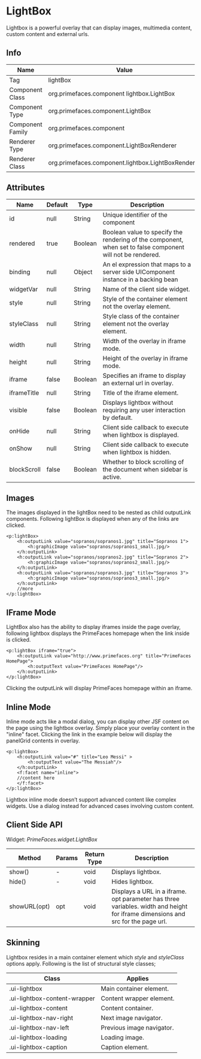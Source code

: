 # LightBox

Lightbox is a powerful overlay that can display images, multimedia content, custom content and
external urls.

## Info

| Name | Value |
| --- | --- |
| Tag | lightBox
| Component Class | org.primefaces.component lightbox.LightBox
| Component Type | org.primefaces.component.LightBox
| Component Family | org.primefaces.component |
| Renderer Type | org.primefaces.component.LightBoxRenderer
| Renderer Class | org.primefaces.component.lightbox.LightBoxRenderer

## Attributes

| Name | Default | Type | Description | 
| --- | --- | --- | --- |
id | null | String | Unique identifier of the component
rendered | true | Boolean | Boolean value to specify the rendering of the component, when set to false component will not be rendered.
binding | null | Object | An el expression that maps to a server side UIComponent instance in a backing bean
widgetVar | null | String | Name of the client side widget.
style | null | String | Style of the container element not the overlay element.
styleClass | null | String | Style class of the container element not the overlay element.
width | null | String | Width of the overlay in iframe mode.
height | null | String | Height of the overlay in iframe mode.
iframe | false | Boolean | Specifies an iframe to display an external url in overlay.
iframeTitle | null | String | Title of the iframe element.
visible | false | Boolean | Displays lightbox without requiring any user interaction by default.
onHide | null | String | Client side callback to execute when lightbox is displayed.
onShow | null | String | Client side callback to execute when lightbox is hidden.
blockScroll | false | Boolean | Whether to block scrolling of the document when sidebar is active.

## Images
The images displayed in the lightBox need to be nested as child outputLink components. Following
lightBox is displayed when any of the links are clicked.

```xhtml
<p:lightBox>
    <h:outputLink value="sopranos/sopranos1.jpg" title="Sopranos 1">
        <h:graphicImage value="sopranos/sopranos1_small.jpg/>
    </h:outputLink>
    <h:outputLink value="sopranos/sopranos2.jpg" title="Sopranos 2">
        <h:graphicImage value="sopranos/sopranos2_small.jpg/>
    </h:outputLink>
    <h:outputLink value="sopranos/sopranos3.jpg" title="Sopranos 3">
        <h:graphicImage value="sopranos/sopranos3_small.jpg/>
    </h:outputLink>
    //more
</p:lightBox>
```
## IFrame Mode
LightBox also has the ability to display iframes inside the page overlay, following lightbox displays
the PrimeFaces homepage when the link inside is clicked.

```xhtml
<p:lightBox iframe="true">
    <h:outputLink value="http://www.primefaces.org" title="PrimeFaces HomePage">
        <h:outputText value="PrimeFaces HomePage"/>
    </h:outputLink>
</p:lightBox>
```
Clicking the outputLink will display PrimeFaces homepage within an iframe.

## Inline Mode
Inline mode acts like a modal dialog, you can display other JSF content on the page using the
lightbox overlay. Simply place your overlay content in the "inline" facet. Clicking the link in the
example below will display the panelGrid contents in overlay.


```xhtml
<p:lightBox>
    <h:outputLink value="#" title="Leo Messi" >
        <h:outputText value="The Messiah"/>
    </h:outputLink>
    <f:facet name="inline">
    //content here
    </f:facet>
</p:lightBox>
```
Lightbox inline mode doesn’t support advanced content like complex widgets. Use a dialog instead
for advanced cases involving custom content.

## Client Side API
Widget: _PrimeFaces.widget.LightBox_

| Method | Params | Return Type | Description | 
| --- | --- | --- | --- | 
show() | - | void | Displays lightbox.
hide() | - | void | Hides lightbox.
showURL(opt) | opt | void | Displays a URL in a iframe. opt parameter has three variables. width and height for iframe dimensions and src for the page url.

## Skinning
Lightbox resides in a main container element which _style_ and _styleClass_ options apply. Following is
the list of structural style classes;

| Class | Applies | 
| --- | --- | 
.ui-lightbox | Main container element.
.ui-lightbox-content-wrapper | Content wrapper element.
.ui-lightbox-content | Content container.
.ui-lightbox-nav-right | Next image navigator.
.ui-lightbox-nav-left | Previous image navigator.
.ui-lightbox-loading | Loading image.
.ui-lightbox-caption | Caption element.
